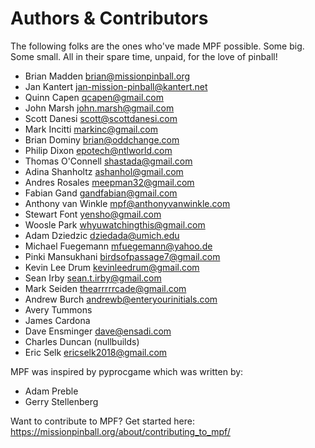 # Authors & Contributors

The following folks are the ones who've made MPF possible. Some big. Some small. All in
their spare time, unpaid, for the love of pinball!

 * Brian Madden <brian@missionpinball.org>
 * Jan Kantert <jan-mission-pinball@kantert.net>
 * Quinn Capen <qcapen@gmail.com>
 * John Marsh <john.marsh@gmail.com>
 * Scott Danesi <scott@scottdanesi.com>
 * Mark Incitti <markinc@gmail.com>
 * Brian Dominy <brian@oddchange.com>
 * Philip Dixon <epotech@ntlworld.com>
 * Thomas O'Connell <shastada@gmail.com>
 * Adina Shanholtz <ashanhol@gmail.com>
 * Andres Rosales <meepman32@gmail.com>
 * Fabian Gand <gandfabian@gmail.com>
 * Anthony van Winkle <mpf@anthonyvanwinkle.com>
 * Stewart Font <yensho@gmail.com>
 * Woosle Park <whyuwatchingthis@gmail.com>
 * Adam Dziedzic <dziedada@umich.edu>
 * Michael Fuegemann <mfuegemann@yahoo.de>
 * Pinki Mansukhani <birdsofpassage7@gmail.com>
 * Kevin Lee Drum <kevinleedrum@gmail.com>
 * Sean Irby <sean.t.irby@gmail.com>
 * Mark Seiden <thearrrrrcade@gmail.com>
 * Andrew Burch <andrewb@enteryourinitials.com>
 * Avery Tummons
 * James Cardona
 * Dave Ensminger <dave@ensadi.com>
 * Charles Duncan (nullbuilds)
 * Eric Selk <ericselk2018@gmail.com>

MPF was inspired by pyprocgame which was written by:

 * Adam Preble
 * Gerry Stellenberg

Want to contribute to MPF? Get started here: https://missionpinball.org/about/contributing_to_mpf/
